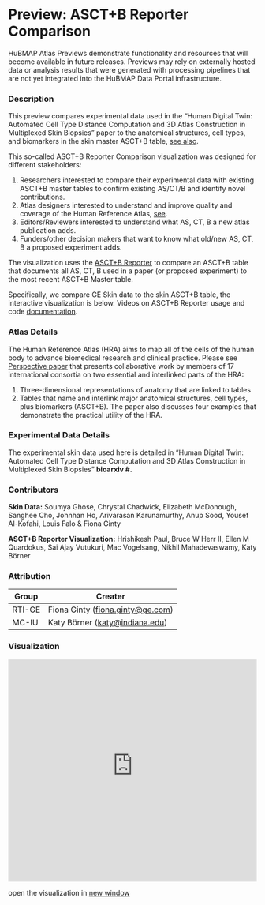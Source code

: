 #  Preview: ASCT+B Reporter Comparison

HuBMAP Atlas Previews demonstrate functionality and resources that will become available in future releases. Previews may rely on externally hosted data or analysis results that were generated with processing pipelines that are not yet integrated into the HuBMAP Data Portal infrastructure.

### Description

This preview compares experimental data used in the “Human Digital Twin: Automated Cell Type Distance Computation and 3D Atlas Construction in Multiplexed Skin Biopsies” paper to the anatomical structures, cell types, and biomarkers in the skin master ASCT+B table, [see also](https://hubmapconsortium.github.io/ccf-releases/v1.1/docs/asct-b/skin.html).

This so-called ASCT+B Reporter Comparison visualization was designed for different stakeholders:

1. Researchers interested to compare their experimental data with existing ASCT+B master tables to confirm existing AS/CT/B and identify novel contributions.
2. Atlas designers interested to understand and improve quality and coverage of the Human Reference Atlas, [see](https://www.nature.com/articles/s41556-021-00788-6).
3. Editors/Reviewers interested to understand what AS, CT, B a new atlas publication adds.
4. Funders/other decision makers that want to know what old/new AS, CT, B a proposed experiment adds.

The visualization uses the [ASCT+B Reporter](https://hubmapconsortium.github.io/ccf-asct-reporter) to compare an ASCT+B table that documents all AS, CT, B used in a paper (or proposed experiment) to the most recent ASCT+B Master table.  

Specifically, we compare GE Skin data to the skin ASCT+B table, the interactive visualization is below. Videos on ASCT+B Reporter usage and code [documentation](https://hubmapconsortium.github.io/ccf-asct-reporter/). 

### Atlas Details

The Human Reference Atlas (HRA) aims to map all of the cells of the human body to advance biomedical research and clinical practice. Please see [Perspective paper](https://www.nature.com/articles/s41556-021-00788-6) that presents collaborative work by members of 17 international consortia on two essential and interlinked parts of the HRA: 
1. Three-dimensional representations of anatomy that are linked to tables
2. Tables that name and interlink major anatomical structures, cell types, plus biomarkers (ASCT+B). The paper also discusses four examples that demonstrate the practical utility of the HRA.   

### Experimental Data Details

The experimental skin data used here is detailed in “Human Digital Twin: Automated Cell Type Distance Computation and 3D Atlas Construction in Multiplexed Skin Biopsies” **bioarxiv #.**

### Contributors
**Skin Data:** Soumya Ghose, Chrystal Chadwick, Elizabeth McDonough, Sanghee Cho, Johnhan Ho, Arivarasan Karunamurthy, Anup Sood, Yousef Al-Kofahi, Louis Falo & Fiona Ginty

**ASCT+B Reporter Visualization:** Hrishikesh Paul, Bruce W Herr II, Ellen M Quardokus, Sai Ajay Vutukuri, Mac Vogelsang, Nikhil Mahadevaswamy, Katy Börner

### Attribution

| Group  | Creater                          |
|--------|----------------------------------|
| RTI-GE | Fiona Ginty (fiona.ginty@ge.com) |
| MC-IU  | Katy Börner (katy@indiana.edu)   |


### Visualization

<div class="video-container">
    <iframe src="https://hubmapconsortium.github.io/ccf-asct-reporter/vis?selectedOrgans=skin-v1.1&playground=false&comparisonCSVURL=https:%2F%2Fdocs.google.com%2Fspreadsheets%2Fd%2F1ebxX1VmZXrxjfxZC8DdxtPjTGQLId9NBja71ii939c8%2Fedit%23gid%3D0&comparisonColor=%23ff8000" height="450" width="100%" allowfullscreen="" frameborder="0">
    </iframe>
</div>

open the visualization in [new window](https://hubmapconsortium.github.io/ccf-asct-reporter/vis?selectedOrgans=skin-v1.1&playground=false&comparisonCSVURL=https:%2F%2Fdocs.google.com%2Fspreadsheets%2Fd%2F1ebxX1VmZXrxjfxZC8DdxtPjTGQLId9NBja71ii939c8%2Fedit%23gid%3D0&comparisonColor=%23ff8000) 